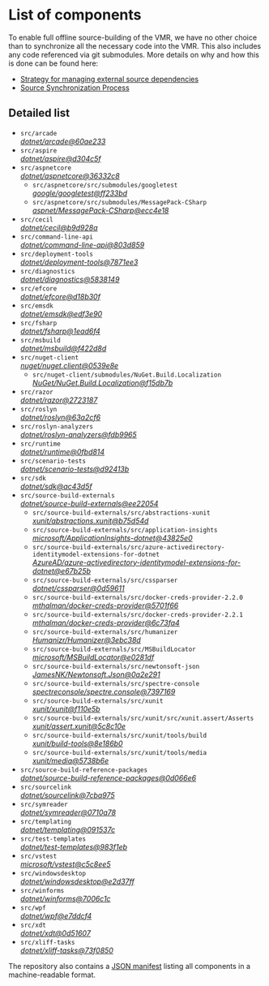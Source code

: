 ﻿# List of components

To enable full offline source-building of the VMR, we have no other choice than to synchronize all the necessary code into the VMR. This also includes any code referenced via git submodules. More details on why and how this is done can be found here:
- [Strategy for managing external source dependencies](src/arcade/Documentation/UnifiedBuild/VMR-Strategy-For-External-Source.md)
- [Source Synchronization Process](src/arcade/Documentation/UnifiedBuild/VMR-Design-And-Operation.md#source-synchronization-process)

## Detailed list

<!-- component list beginning -->
- `src/arcade`  
*[dotnet/arcade@60ae233](https://github.com/dotnet/arcade/tree/60ae233c3d77f11c5fdb53e570b64d503b13ba59)*
- `src/aspire`  
*[dotnet/aspire@d304c5f](https://github.com/dotnet/aspire/tree/d304c5f6f15bcd4f34f1841b33870cfab88e6937)*
- `src/aspnetcore`  
*[dotnet/aspnetcore@36332c8](https://github.com/dotnet/aspnetcore/tree/36332c8183f0205ec098822545dbe65d17d93405)*
    - `src/aspnetcore/src/submodules/googletest`  
    *[google/googletest@ff233bd](https://github.com/google/googletest/tree/ff233bdd4cac0a0bf6e5cd45bda3406814cb2796)*
    - `src/aspnetcore/src/submodules/MessagePack-CSharp`  
    *[aspnet/MessagePack-CSharp@ecc4e18](https://github.com/aspnet/MessagePack-CSharp/tree/ecc4e18ad7a0c7db51cd7e3d2997a291ed01444d)*
- `src/cecil`  
*[dotnet/cecil@b9d928a](https://github.com/dotnet/cecil/tree/b9d928a9d65ed39b9257846e1b8e853cea609c00)*
- `src/command-line-api`  
*[dotnet/command-line-api@803d859](https://github.com/dotnet/command-line-api/tree/803d8598f98fb4efd94604b32627ee9407f246db)*
- `src/deployment-tools`  
*[dotnet/deployment-tools@7871ee3](https://github.com/dotnet/deployment-tools/tree/7871ee378dce87b64d930d4f33dca9c888f4034d)*
- `src/diagnostics`  
*[dotnet/diagnostics@5838149](https://github.com/dotnet/diagnostics/tree/5838149521e80185e0dbe79720bd9ce6e81d2d35)*
- `src/efcore`  
*[dotnet/efcore@d18b30f](https://github.com/dotnet/efcore/tree/d18b30f63dd3473c0d2bc61683eb997a1e8ef6ca)*
- `src/emsdk`  
*[dotnet/emsdk@edf3e90](https://github.com/dotnet/emsdk/tree/edf3e90fa25b1fc4f7f63ceb45ef70f49c6b121a)*
- `src/fsharp`  
*[dotnet/fsharp@1ead6f4](https://github.com/dotnet/fsharp/tree/1ead6f4b7d263e63550fb8635f72211ad728a42a)*
- `src/msbuild`  
*[dotnet/msbuild@f422d8d](https://github.com/dotnet/msbuild/tree/f422d8d7dfe0a7115b11b31470215ad6b7723138)*
- `src/nuget-client`  
*[nuget/nuget.client@0539e8e](https://github.com/nuget/nuget.client/tree/0539e8e2516f708c834cb606340c7c9a110f96b3)*
    - `src/nuget-client/submodules/NuGet.Build.Localization`  
    *[NuGet/NuGet.Build.Localization@f15db7b](https://github.com/NuGet/NuGet.Build.Localization/tree/f15db7b7c6f5affbea268632ef8333d2687c8031)*
- `src/razor`  
*[dotnet/razor@2723187](https://github.com/dotnet/razor/tree/2723187736b3610e04d92f007b9cf0d819f7d494)*
- `src/roslyn`  
*[dotnet/roslyn@63a2cf6](https://github.com/dotnet/roslyn/tree/63a2cf641e32073c432a505dd899d9e2ea7abbd2)*
- `src/roslyn-analyzers`  
*[dotnet/roslyn-analyzers@fdb9965](https://github.com/dotnet/roslyn-analyzers/tree/fdb9965ce68c1f4e1c0ff301488adf9caa958615)*
- `src/runtime`  
*[dotnet/runtime@0fbd814](https://github.com/dotnet/runtime/tree/0fbd81404d1f211572387498474063bc6f407f0f)*
- `src/scenario-tests`  
*[dotnet/scenario-tests@d92413b](https://github.com/dotnet/scenario-tests/tree/d92413b87d36250859d8cb51ff69a03b5f5c4cab)*
- `src/sdk`  
*[dotnet/sdk@ac43d5f](https://github.com/dotnet/sdk/tree/ac43d5f725b2ace2cf931b826d7f9d6e2839447d)*
- `src/source-build-externals`  
*[dotnet/source-build-externals@ee22054](https://github.com/dotnet/source-build-externals/tree/ee22054b44ec9615dc3481c4decc1b007a83a2b0)*
    - `src/source-build-externals/src/abstractions-xunit`  
    *[xunit/abstractions.xunit@b75d54d](https://github.com/xunit/abstractions.xunit/tree/b75d54d73b141709f805c2001b16f3dd4d71539d)*
    - `src/source-build-externals/src/application-insights`  
    *[microsoft/ApplicationInsights-dotnet@43825e0](https://github.com/microsoft/ApplicationInsights-dotnet/tree/43825e06a22cdfb702fc199a7ba99a7d541d48c6)*
    - `src/source-build-externals/src/azure-activedirectory-identitymodel-extensions-for-dotnet`  
    *[AzureAD/azure-activedirectory-identitymodel-extensions-for-dotnet@e67b25b](https://github.com/AzureAD/azure-activedirectory-identitymodel-extensions-for-dotnet/tree/e67b25be77532af9ba405670b34b4d263d505fde)*
    - `src/source-build-externals/src/cssparser`  
    *[dotnet/cssparser@0d59611](https://github.com/dotnet/cssparser/tree/0d59611784841735a7778a67aa6e9d8d000c861f)*
    - `src/source-build-externals/src/docker-creds-provider-2.2.0`  
    *[mthalman/docker-creds-provider@5701f66](https://github.com/mthalman/docker-creds-provider/tree/5701f6667c1fbd805684857baaa860383bbdfed7)*
    - `src/source-build-externals/src/docker-creds-provider-2.2.1`  
    *[mthalman/docker-creds-provider@6c73fa4](https://github.com/mthalman/docker-creds-provider/tree/6c73fa4784795ae07f49305a057abf5c473d2adb)*
    - `src/source-build-externals/src/humanizer`  
    *[Humanizr/Humanizer@3ebc38d](https://github.com/Humanizr/Humanizer/tree/3ebc38de585fc641a04b0e78ed69468453b0f8a1)*
    - `src/source-build-externals/src/MSBuildLocator`  
    *[microsoft/MSBuildLocator@e0281df](https://github.com/microsoft/MSBuildLocator/tree/e0281df33274ac3c3e22acc9b07dcb4b31d57dc0)*
    - `src/source-build-externals/src/newtonsoft-json`  
    *[JamesNK/Newtonsoft.Json@0a2e291](https://github.com/JamesNK/Newtonsoft.Json/tree/0a2e291c0d9c0c7675d445703e51750363a549ef)*
    - `src/source-build-externals/src/spectre-console`  
    *[spectreconsole/spectre.console@7397169](https://github.com/spectreconsole/spectre.console/tree/7397169a2757dc3657598bdea4ac222c0f283425)*
    - `src/source-build-externals/src/xunit`  
    *[xunit/xunit@f110e5b](https://github.com/xunit/xunit/tree/f110e5bee5dfd4c08339587c9c3df9292fcb597c)*
    - `src/source-build-externals/src/xunit/src/xunit.assert/Asserts`  
    *[xunit/assert.xunit@5c8c10e](https://github.com/xunit/assert.xunit/tree/5c8c10e085eb42f39f2fe0b40c94bf56649eb0a4)*
    - `src/source-build-externals/src/xunit/tools/build`  
    *[xunit/build-tools@8e186b0](https://github.com/xunit/build-tools/tree/8e186b0f8e398796e75453f3f18952b06d29fdfd)*
    - `src/source-build-externals/src/xunit/tools/media`  
    *[xunit/media@5738b6e](https://github.com/xunit/media/tree/5738b6e86f08e0389c4392b939c20e3eca2d9822)*
- `src/source-build-reference-packages`  
*[dotnet/source-build-reference-packages@0d066e6](https://github.com/dotnet/source-build-reference-packages/tree/0d066e61a30c2599d0ced871ea45acf0e10571af)*
- `src/sourcelink`  
*[dotnet/sourcelink@7cba975](https://github.com/dotnet/sourcelink/tree/7cba97552a48dc288063d2cb2d56d52160fbc2a8)*
- `src/symreader`  
*[dotnet/symreader@0710a78](https://github.com/dotnet/symreader/tree/0710a7892d89999956e8808c28e9dd0512bd53f3)*
- `src/templating`  
*[dotnet/templating@091537c](https://github.com/dotnet/templating/tree/091537c58422baf63651117531aee880e567f777)*
- `src/test-templates`  
*[dotnet/test-templates@983f1eb](https://github.com/dotnet/test-templates/tree/983f1ebe67a7d37762132790c4384151c177a655)*
- `src/vstest`  
*[microsoft/vstest@c5c8ee5](https://github.com/microsoft/vstest/tree/c5c8ee586c6bd58eee6e845aee32e88f789c127d)*
- `src/windowsdesktop`  
*[dotnet/windowsdesktop@e2d37ff](https://github.com/dotnet/windowsdesktop/tree/e2d37ff24309778391e4a1d2038ad47e200ef6a2)*
- `src/winforms`  
*[dotnet/winforms@7006c1c](https://github.com/dotnet/winforms/tree/7006c1c2c5515bc4b648e5b3c2ea6a604867e0b9)*
- `src/wpf`  
*[dotnet/wpf@e7ddcf4](https://github.com/dotnet/wpf/tree/e7ddcf41e1342d889aa7273b836909bdf15154e2)*
- `src/xdt`  
*[dotnet/xdt@0d51607](https://github.com/dotnet/xdt/tree/0d51607fb791c51a14b552ed24fe3430c252148b)*
- `src/xliff-tasks`  
*[dotnet/xliff-tasks@73f0850](https://github.com/dotnet/xliff-tasks/tree/73f0850939d96131c28cf6ea6ee5aacb4da0083a)*
<!-- component list end -->

The repository also contains a [JSON manifest](https://github.com/dotnet/dotnet/blob/main/src/source-manifest.json) listing all components in a machine-readable format.
